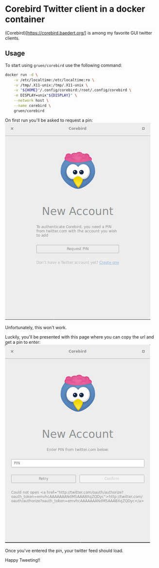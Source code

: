 # Corebird Twitter client in a docker container

(Corebird)[https://corebird.baedert.org/] is among my favorite GUI twitter clients.

## Usage

To start using `gruen/corebird` use the following command:

```sh
docker run -d \
    -v /etc/localtime:/etc/localtime:ro \
    -v /tmp/.X11-unix:/tmp/.X11-unix \
    -v "${HOME}"/.config/corebird:/root/.config/corebird \
    -e DISPLAY=unix"${DISPLAY}" \
    --network host \
    --name corebird \
    gruen/corebird
```

On first run you'll be asked to request a pin:
![](images/corebird-request-pin.png)

Unfortunately, this won't work.

Luckily, you'll be presented with this page where you can copy the url and get a pin to enter:
![](images/corebird-copy-url.png)

Once you've entered the pin, your twitter feed should load.

Happy Tweeting!!

